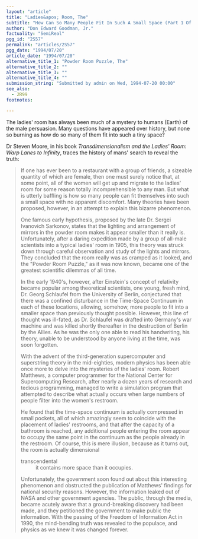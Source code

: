 ```yaml
---
layout: "article"
title: "Ladies&apos; Room, The"
subtitle: "How Can So Many People Fit In Such A Small Space (Part 1 Of A Series)"
author: "Don Edward Goodman, Jr."
factuality: "SemiReal"
pgg_id: "2S57"
permalink: "articles/2S57"
pgg_date: "1994/07/20"
article_date: "1994/07/20"
alternative_title_1: "Powder Room Puzzle, The"
alternative_title_2: ""
alternative_title_3: ""
alternative_title_4: ""
submission_string: "Submitted by admin on Wed, 1994-07-20 00:00"
see_also:
  - 2R99
footnotes: 

---
```

<div>
<p>The ladies' room has always been much of a mystery to humans (Earth) of the male persuasion. Many questions have appeared over history, but none so burning as how do so many of them fit into such a tiny space?</p>
<p>Dr Steven Moore, in his book <em>Transdimensionalism and the Ladies' Room: Warp Lanes to Infinity</em>, traces the history of mans' search to reveal the truth:</p>
<blockquote>If one has ever been to a restaurant with a group of friends, a sizeable quantity of which are female, then one must surely notice that, at some point, all of the women will get up and migrate to the ladies' room for some reason totally incomprehensible to any man. But what is utterly baffling is how so many people can fit themselves into such a small space with no apparent discomfort. Many theories have been proposed, however, in an attempt to explain this bizarre phenomenon.
<p>One famous early hypothesis, proposed by the late Dr. Sergei Ivanovich Sarkonov, states that the lighting and arrangement of mirrors in the powder room makes it appear smaller than it really is. Unfortunately, after a daring expedition made by a group of all-male scientists into a typical ladies' room in 1905, this theory was struck down through careful observation and study of the lights and mirrors. They concluded that the room really was as cramped as it looked, and the "Powder Room Puzzle," as it was now known, became one of the greatest scientific dilemmas of all time.</p>
<p>In the early 1940's, however, after Einstein's concept of relativity became popular among theoretical scientists, one young, fresh mind, Dr. Georg Schlaufel from the University of Berlin, conjectured that there was a confined disturbance in the Time-Space Continuum in each of these locations, allowing, somehow, more people to fit into a smaller space than previously thought possible. However, this line of thought was ill-fated, as Dr. Schlaufel was drafted into Germany's war machine and was killed shortly thereafter in the destruction of Berlin by the Allies. As he was the only one able to read his handwriting, his theory, unable to be understood by anyone living at the time, was soon forgotten.</p>
<p>With the advent of the third-generation supercomputer and superstring theory in the mid-eighties, modern physics has been able once more to delve into the mysteries of the ladies' room. Robert Matthews, a computer programmer for the National Center for Supercomputing Research, after nearly a dozen years of research and tedious programming, managed to write a simulation program that attempted to describe what actually occurs when large numbers of people filter into the women's restroom.</p>
<p>He found that the time-space continuum is actually compressed in small pockets, all of which amazingly seem to coincide with the placement of ladies' restrooms, and that after the capacity of a bathroom is reached, any additional people entering the room appear to occupy the same point in the continuum as the people already in the restroom. Of course, this is mere illusion, because as it turns out, the room is actually dimensional</p>
<dl compact>
<dt>transcendental</dt>
<dd>it contains more space than it occupies.</dd>
</dl>
<p>Unfortunately, the government soon found out about this interesting phenomenon and obstructed the publication of Matthews' findings for national security reasons. However, the information leaked out of NASA and other government agencies. The public, through the media, became acutely aware that a ground-breaking discovery had been made, and they petitioned the government to make public the information. With the passing of the Freedom of Information Act in 1990, the mind-bending truth was revealed to the populace, and physics as we knew it was changed forever.</p>
</blockquote>
</div>
